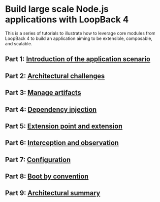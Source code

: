 # Build large scale Node.js applications with LoopBack 4

This is a series of tutorials to illustrate how to leverage core modules from
LoopBack 4 to build an application aiming to be extensible, composable, and
scalable.

## Part 1: [Introduction of the application scenario](./introduction.md)

## Part 2: [Architectural challenges](./architecture.md)

## Part 3: [Manage artifacts](./context-in-action.md)

## Part 4: [Dependency injection](./dependency-injection.md)

## Part 5: [Extension point and extension](./extension-point-extension.md)

## Part 6: [Interception and observation](./interception-observation.md)

## Part 7: [Configuration](./configuration.md)

## Part 8: [Boot by convention](./boot-by-convention.md)

## Part 9: [Architectural summary](./summary.md)
